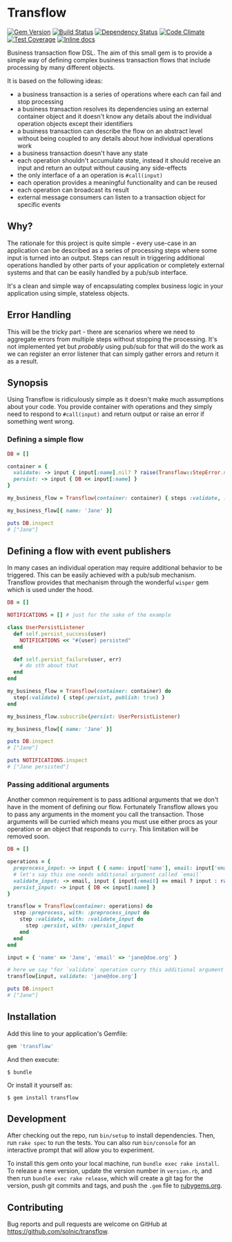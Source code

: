 [gem]: https://rubygems.org/gems/transflow
[travis]: https://travis-ci.org/solnic/transflow
[gemnasium]: https://gemnasium.com/solnic/transflow
[codeclimate]: https://codeclimate.com/github/solnic/transflow
[inchpages]: http://inch-ci.org/github/solnic/transflow

# Transflow

[![Gem Version](https://badge.fury.io/rb/transflow.svg)][gem]
[![Build Status](https://travis-ci.org/solnic/transflow.svg?branch=master)][travis]
[![Dependency Status](https://gemnasium.com/solnic/transflow.png)][gemnasium]
[![Code Climate](https://codeclimate.com/github/solnic/transflow/badges/gpa.svg)][codeclimate]
[![Test Coverage](https://codeclimate.com/github/solnic/transflow/badges/coverage.svg)][codeclimate]
[![Inline docs](http://inch-ci.org/github/solnic/transflow.svg?branch=master)][inchpages]

Business transaction flow DSL. The aim of this small gem is to provide a simple
way of defining complex business transaction flows that include processing by
many different objects.

It is based on the following ideas:

- a business transaction is a series of operations where each can fail and stop processing
- a business transaction resolves its dependencies using an external container object
  and it doesn't know any details about the individual operation objects except their
  identifiers
- a business transaction can describe the flow on an abstract level without being
  coupled to any details about how individual operations work
- a business transaction doesn't have any state
- each operation shouldn't accumulate state, instead it should receive an input and return
  an output without causing any side-effects
- the only interface of a an operation is `#call(input)`
- each operation provides a meaningful functionality and can be reused
- each operation can broadcast its result
- external message consumers can listen to a transaction object for specific events

## Why?

The rationale for this project is quite simple - every use-case in an application
can be described as a series of processing steps where some input is turned into
an output. Steps can result in triggering additional operations handled by other
parts of your application or completely external systems and that can be easily
handled by a pub/sub interface.

It's a clean and simple way of encapsulating complex business logic in your application
using simple, stateless objects.

## Error Handling

This will be the tricky part - there are scenarios where we need to aggregate
errors from multiple steps without stopping the processing. It's not implemented
yet but *probably* using pub/sub for that will do the work as we can register an
error listener that can simply gather errors and return it as a result.

## Synopsis

Using Transflow is ridiculously simple as it doesn't make much assumptions about
your code. You provide container with operations and they simply need to respond
to `#call(input)` and return output or raise an error if something went wrong.

### Defining a simple flow

``` ruby
DB = []

container = {
  validate: -> input { input[:name].nil? ? raise(Transflow::StepError.new("name nil")) : input  },
  persist: -> input { DB << input[:name] }
}

my_business_flow = Transflow(container: container) { steps :validate, :persist }

my_business_flow[{ name: 'Jane' }]

puts DB.inspect
# ["Jane"]
```

## Defining a flow with event publishers

In many cases an individual operation may require additional behavior to be
triggered. This can be easily achieved with a pub/sub mechanism. Transflow
provides that mechanism through the wonderful `wisper` gem which is used under
the hood.

``` ruby
DB = []

NOTIFICATIONS = [] # just for the sake of the example

class UserPersistListener
  def self.persist_success(user)
    NOTIFICATIONS << "#{user} persisted"
  end

  def self.persist_failure(user, err)
    # do sth about that
  end
end

my_business_flow = Transflow(container: container) do
  step(:validate) { step(:persist, publish: true) }
end

my_business_flow.subscribe(persist: UserPersistListener)

my_business_flow[{ name: 'Jane' }]

puts DB.inspect
# ["Jane"]

puts NOTIFICATIONS.inspect
# ["Jane persisted"]
```

### Passing additional arguments

Another common requirement is to pass aditional arguments that we don't have in
the moment of defining our flow. Fortunately Transflow allows you to pass any
arguments in the moment you call the transaction. Those arguments will be curried
which means you must use either procs as your operation or an object that responds
to `curry`. This limitation will be removed soon.

``` ruby
DB = []

operations = {
  preprocess_input: -> input { { name: input['name'], email: input['email'] } },
  # let's say this one needs additional argument called `email`
  validate_input: -> email, input { input[:email] == email ? input : raise('ops') },
  persist_input: -> input { DB << input[:name] }
}

transflow = Transflow(container: operations) do
  step :preprocess, with: :preprocess_input do
    step :validate, with: :validate_input do
      step :persist, with: :persist_input
    end
  end
end

input = { 'name' => 'Jane', 'email' => 'jane@doe.org' }

# here we say "for `validate` operation curry this additional argument
transflow[input, validate: 'jane@doe.org']

puts DB.inspect
# ["Jane"]
```

## Installation

Add this line to your application's Gemfile:

```ruby
gem 'transflow'
```

And then execute:

    $ bundle

Or install it yourself as:

    $ gem install transflow

## Development

After checking out the repo, run `bin/setup` to install dependencies. Then, run `rake spec` to run the tests. You can also run `bin/console` for an interactive prompt that will allow you to experiment.

To install this gem onto your local machine, run `bundle exec rake install`. To release a new version, update the version number in `version.rb`, and then run `bundle exec rake release`, which will create a git tag for the version, push git commits and tags, and push the `.gem` file to [rubygems.org](https://rubygems.org).

## Contributing

Bug reports and pull requests are welcome on GitHub at https://github.com/solnic/transflow.
